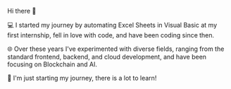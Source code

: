 
Hi there 👋

💻 I started my journey by automating Excel Sheets in Visual Basic at my first internship, fell in love with code, and have been coding since then.

🌐 Over these years I've experimented with diverse fields, ranging from the standard frontend, backend, and cloud development, and have been focusing on Blockchain and AI.

🌟 I'm just starting my journey, there is a lot to learn!

